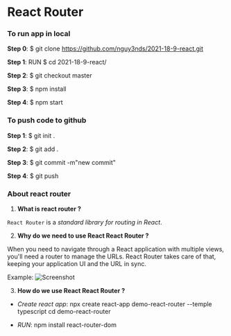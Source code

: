 # React Router

### To run app in local

**Step 0**: $ git clone https://github.com/nguy3nds/2021-18-9-react.git

**Step 1**: RUN $ cd 2021-18-9-react/

**Step 2**: $ git checkout master

**Step 3**: $ npm install

**Step 4**: $ npm start

### To push code to github

**Step 1**: $ git init .

**Step 2**: $ git add .

**Step 3**: $ git commit -m"new commit"

**Step 4**: $ git push

### About react router

1. **What is react router ?**

`React Router` is a _standard library for routing in React_.

2. **Why do we need to use React React Router ?**

When you need to navigate through a React application with multiple views, you'll need a router to manage the URLs. React Router takes care of that, keeping your application UI and the URL in sync.

Example: ![Screenshot](react-router.png)

3. **How do we use React React Router ?**

- _Create react app_: npx create react-app demo-react-router --temple typescript
  cd demo-react-router

- _RUN_: npm install react-router-dom

